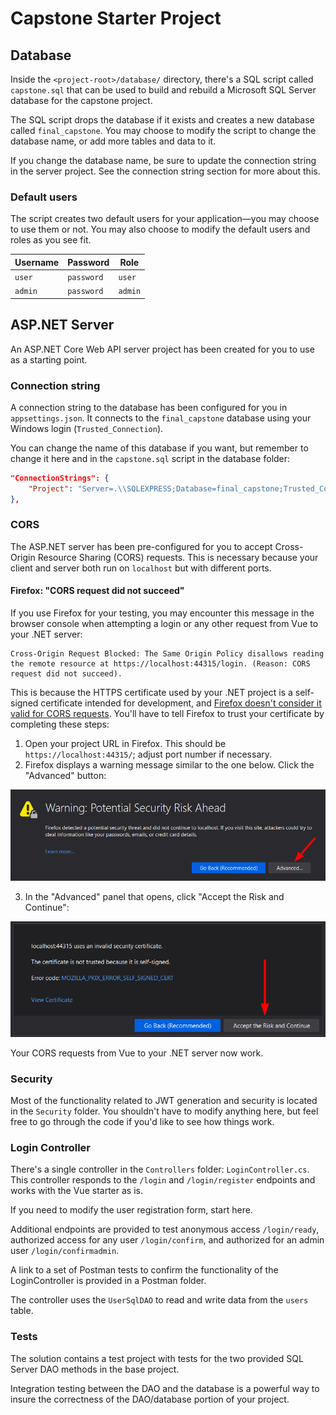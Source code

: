 # Capstone Starter Project

## Database

Inside the `<project-root>/database/` directory, there's a SQL script called `capstone.sql` that can be used to build and rebuild a Microsoft SQL Server database for the capstone project.

The SQL script drops the database if it exists and creates a new database called `final_capstone`. You may choose to modify the script to change the database name, or add more tables and data to it.

If you change the database name, be sure to update the connection string in the server project. See the connection string section for more about this.

### Default users

The script creates two default users for your application—you may choose to use them or not. You may also choose to modify the default users and roles as you see fit.

| Username | Password   | Role    |
| -------- | ---------- | ------- |
| `user`   | `password` | `user`  |
| `admin`  | `password` | `admin` |

## ASP.NET Server

An ASP.NET Core Web API server project has been created for you to use as a starting point.

### Connection string

A connection string to the database has been configured for you in `appsettings.json`. It connects to the `final_capstone` database using your Windows login (`Trusted_Connection`).

You can change the name of this database if you want, but remember to change it here and in the `capstone.sql` script in the database folder:

```json
"ConnectionStrings": {
    "Project": "Server=.\\SQLEXPRESS;Database=final_capstone;Trusted_Connection=True;"
},
```

### CORS

The ASP.NET server has been pre-configured for you to accept Cross-Origin Resource Sharing (CORS) requests. This is necessary because your client and server both run on `localhost` but with different ports.

#### Firefox: "CORS request did not succeed"

If you use Firefox for your testing, you may encounter this message in the browser console when attempting a login or any other request from Vue to your .NET server:

```
Cross-Origin Request Blocked: The Same Origin Policy disallows reading the remote resource at https://localhost:44315/login. (Reason: CORS request did not succeed).
```

This is because the HTTPS certificate used by your .NET project is a self-signed certificate intended for development, and [Firefox doesn't consider it valid for CORS requests](https://developer.mozilla.org/en-US/docs/Web/HTTP/CORS/Errors/CORSDidNotSucceed). You'll have to tell Firefox to trust your certificate by completing these steps:

1. Open your project URL in Firefox. This should be `https://localhost:44315/`; adjust port number if necessary.
2. Firefox displays a warning message similar to the one below. Click the "Advanced" button:

![Firefox Warning](./img/firefox-security-warning.png)

3. In the "Advanced" panel that opens, click "Accept the Risk and Continue":

![Firefox Advanced Panel](./img/firefox-advanced-panel.png)

Your CORS requests from Vue to your .NET server now work.

### Security

Most of the functionality related to JWT generation and security is located in the `Security` folder. You shouldn't have to modify anything here, but feel free to go through the code if you'd like to see how things work.

### Login Controller

There's a single controller in the `Controllers` folder: `LoginController.cs`. This controller responds to the `/login` and `/login/register` endpoints and works with the Vue starter as is. 

If you need to modify the user registration form, start here.

Additional endpoints are provided to test 
anonymous access `/login/ready`, authorized access for any user `/login/confirm`, and authorized for an admin user `/login/confirmadmin`.

A link to a set of Postman tests to confirm the functionality of the LoginController is provided in a Postman folder.

The controller uses the `UserSqlDAO` to read and write data from the `users` table.

### Tests

The solution contains a test project with tests for the two provided SQL Server DAO methods in the base project. 

Integration testing between the DAO and the database is a powerful way to insure the correctness of the DAO/database portion of your project.
